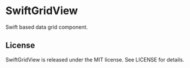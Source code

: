 SwiftGridView
============

Swift based data grid component.


## License

SwiftGridView is released under the MIT license. See LICENSE for details.